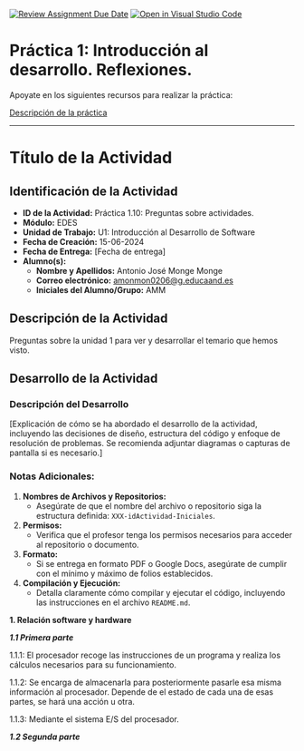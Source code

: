 [![Review Assignment Due Date](https://classroom.github.com/assets/deadline-readme-button-22041afd0340ce965d47ae6ef1cefeee28c7c493a6346c4f15d667ab976d596c.svg)](https://classroom.github.com/a/Z6NE2ogx)
[![Open in Visual Studio Code](https://classroom.github.com/assets/open-in-vscode-2e0aaae1b6195c2367325f4f02e2d04e9abb55f0b24a779b69b11b9e10269abc.svg)](https://classroom.github.com/online_ide?assignment_repo_id=16536984&assignment_repo_type=AssignmentRepo)
# Práctica 1: Introducción al desarrollo. Reflexiones.

Apoyate en los siguientes recursos para realizar la práctica:

[Descripción de la práctica](https://revilofe.github.io/section3/u01/practica/EDES-U1.-Practica010/)


---

# Título de la Actividad

## Identificación de la Actividad
- **ID de la Actividad:** Práctica 1.10: Preguntas sobre actividades.
- **Módulo:** EDES
- **Unidad de Trabajo:** U1: Introducción al Desarrollo de Software
- **Fecha de Creación:** 15-06-2024
- **Fecha de Entrega:** [Fecha de entrega]
- **Alumno(s):** 
  - **Nombre y Apellidos:** Antonio José Monge Monge
  - **Correo electrónico:** amonmon0206@g.educaand.es
  - **Iniciales del Alumno/Grupo:** AMM 

## Descripción de la Actividad
Preguntas sobre la unidad 1 para ver y desarrollar el temario que hemos visto.

## Desarrollo de la Actividad
### Descripción del Desarrollo
[Explicación de cómo se ha abordado el desarrollo de la actividad, incluyendo las decisiones de diseño, estructura del código y enfoque de resolución de problemas. Se recomienda adjuntar diagramas o capturas de pantalla si es necesario.]


### Notas Adicionales:
1. **Nombres de Archivos y Repositorios:**
   - Asegúrate de que el nombre del archivo o repositorio siga la estructura definida: `XXX-idActividad-Iniciales`.
2. **Permisos:**
   - Verifica que el profesor tenga los permisos necesarios para acceder al repositorio o documento.
3. **Formato:**
   - Si se entrega en formato PDF o Google Docs, asegúrate de cumplir con el mínimo y máximo de folios establecidos.
4. **Compilación y Ejecución:**
   - Detalla claramente cómo compilar y ejecutar el código, incluyendo las instrucciones en el archivo `README.md`.


**1. Relación software y hardware**

***1.1 Primera parte***

1.1.1: El procesador recoge las instrucciones de un programa y realiza los cálculos necesarios para su funcionamiento.

1.1.2: Se encarga de almacenarla para posteriormente pasarle esa misma información al procesador. Depende de el estado de cada una de esas partes, se hará una acción u otra.

1.1.3: Mediante el sistema E/S del procesador. 

***1.2 Segunda parte***

